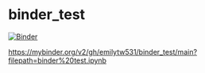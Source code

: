 # binder_test

[![Binder](https://mybinder.org/badge_logo.svg)](https://mybinder.org/v2/gh/emilytw531/binder_test/main?filepath=binder%20test.ipynb)

https://mybinder.org/v2/gh/emilytw531/binder_test/main?filepath=binder%20test.ipynb

